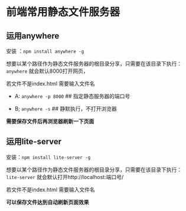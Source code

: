 # 前端常用静态文件服务器

## 运用anywhere

安装 ：`npm install anywhere -g`

想要以某个路径作为静态文件服务器的根目录分享，只需要在该目录下执行：`anywhere` 就会默认8000打开网页，

若文件不是index.html 需要输入文件名

* A: `anywhere -p 8000` ## 指定静态服务器的端口号

* B; `anywhere -s` ## 静默执行，不打开浏览器

**需要保存文件后再浏览器刷新一下页面**

 
## 运用lite-server

安装：`npm install lite-server -g`

想要以某个路径作为静态文件服务器的根目录分享，只需要在该目录下执行：`lite-server`  就会默认打开http://localhost:端口号/

若文件不是index.html 需要输入文件名

**可以保存文件达到自动刷新页面效果**